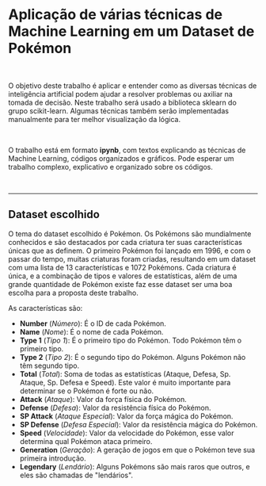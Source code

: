 # Aplicação de várias técnicas de Machine Learning em um Dataset de Pokémon

<br>

O objetivo deste trabalho é aplicar e entender como as diversas técnicas de inteligência artificial podem ajudar a resolver problemas ou axiliar na tomada de decisão. Neste trabalho será usado a biblioteca sklearn do grupo scikit-learn. Algumas técnicas também serão implementadas manualmente para ter melhor visualização da lógica.

<br>

O trabalho está em formato  __ipynb__, com textos explicando as técnicas de Machine Learning, códigos organizados e gráficos. Pode esperar um trabalho complexo, explicativo e organizado sobre os códigos.

<br>

***

## Dataset escolhido

O tema do dataset escolhido é Pokémon. Os Pokémons são mundialmente conhecidos e são destacados por cada criatura ter suas características únicas que as definem. O primeiro Pokémon foi lançado em 1996, e com o passar do tempo, muitas criaturas foram criadas, resultando em um dataset com uma lista de 13 características e 1072 Pokémons. Cada criatura é única, e a combinação de tipos e valores de estatísticas, além de uma grande quantidade de Pokémon existe faz esse dataset ser uma boa escolha para a proposta deste trabalho.

As características são:
- __Number__ (_Número_): É o ID de cada Pokémon.
- __Name__ (_Nome_): É o nome de cada Pokémon.
- __Type 1__ (_Tipo 1_): É o primeiro tipo do Pokémon. Todo Pokémon têm o primeiro tipo.
- __Type 2__ (_Tipo 2_): É o segundo tipo do Pokémon. Alguns Pokémon não têm segundo tipo.
- __Total__ (_Total_): Soma de todas as estatísticas (Ataque, Defesa, Sp. Ataque, Sp. Defesa e Speed). Este valor é muito importante para determinar se o Pokémon é forte ou não.
- __Attack__ (_Ataque_): Valor da força física do Pokémon.
- __Defense__ (_Defesa_): Valor da resistência física do Pokémon.
- __SP Attack__ (_Ataque Especial_): Valor da força mágica do Pokémon.
- __SP Defense__ (_Defesa Especial_): Valor da resistência mágica do Pokémon.
- __Speed__ (_Velocidade_): Valor da velocidade do Pokémon, esse valor determina qual Pokémon ataca primeiro.
- __Generation__ (_Geração_): A geração de jogos em que o Pokémon teve sua primeira introdução.
- __Legendary__ (_Lendário_): Alguns Pokémons são mais raros que outros, e eles são chamadas de "lendários".

<br>
<br>


